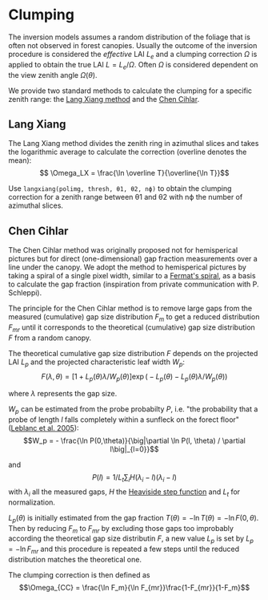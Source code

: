 # Clumping

The inversion models assumes a random distribution of the foliage that is often not observed in forest canopies. Usually the outcome of the inversion procedure is considered the *effective* LAI $L_e$ and a clumping correction $\Omega$ is applied to obtain the true LAI $L = L_e / \Omega$. Often $\Omega$ is considered dependent on the view zenith angle $\Omega(\theta)$.

We provide two standard methods to calculate the clumping for a specific zenith range: the [Lang Xiang method](http://www.sciencedirect.com/science/article/pii/016819238690033X) and the [Chen Cihlar](http://faculty.geog.utoronto.ca/Chen/Chen's%20homepage/assets/article/Quantifying%20the%20effect%20of%20canopy-IEEE.pdf).


## Lang Xiang

The Lang Xiang method divides the zenith ring in azimuthal slices and takes the logarithmic average to calculate the correction (overline denotes the mean):
$$ \Omega_LX = \frac{\ln \overline T}{\overline{\ln T}}$$

Use `langxiang(polimg, thresh, θ1, θ2, nϕ)` to obtain the clumping correction for a zenith range between θ1 and θ2 with nϕ the number of azimuthal slices. 

## Chen Cihlar

The Chen Cihlar method was originally proposed not for hemisperical pictures but for direct (one-dimensional) gap fraction measurements over a line under the canopy. We adopt the method to hemisperical pictures by taking a spiral of a single pixel width, similar to a [Fermat's spiral](https://en.wikipedia.org/wiki/Fermat%27s_spiral), as a basis to calculate the gap fraction (inspiration from private communication with P. Schleppi).

The principle for the Chen Cihlar method is to remove large gaps from the measured (cumulative) gap size distribution $F_m$ to get a reduced distribution $F_{mr}$ until it corresponds to the theoretical (cumulative) gap size distribution $F$ from a random canopy.

The theoretical cumulative gap size distribution $F$ depends on the projected LAI $L_p$ and the projected characteristic leaf width $W_p$:
$$F(\lambda, \theta) = \big[ 1+L_p(\theta)\lambda/W_p(\theta) \big] \exp\Big(-L_p(\theta) -L_p(\theta)\lambda/W_p(\theta) \Big)$$

where $\lambda$ represents the gap size. 


$W_p$ can be estimated from the probe probabilty $P$, i.e. "the probability that a probe of length $l$ falls completely within a sunfleck on the forect floor"([Leblanc et al. 2005][Leblanc2005]):
$$W_p = - \frac{\ln P(0,\theta)}{\big|\partial \ln P(l, \theta) / \partial l\big|_{l=0}}$$

and 
$$ P(l) = 1/L_t \sum_{i} H(\lambda_i - l)(\lambda_i - l)$$
with $\lambda_i$ all the measured gaps, $H$ the [Heaviside step function](https://en.wikipedia.org/wiki/Heaviside_step_function) and $L_t$ for normalization.

$L_p(\theta)$ is initially estimated from the gap fraction $T(\theta) = -\ln T(\theta) = -\ln F(0,\theta)$. Then by reducing $F_m$ to $F_{mr}$ by excluding those gaps too improbably according the theoretical gap size distributin $F$, a new value $L_p$ is set by $L_p = -\ln F_{mr}$ and this procedure is repeated a few steps until the reduced distribution matches the theoretical one.

The clumping correction is then defined as
$$\Omega_{CC} = \frac{\ln F_m}{\ln F_{mr}}\frac{1-F_{mr}}{1-F_m}$$


[Leblanc2005]: http://digitalcommons.unl.edu/cgi/viewcontent.cgi?article=1005&context=nasapub